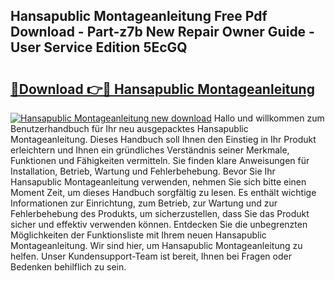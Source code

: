 ## Hansapublic Montageanleitung Free Pdf Download - Part-z7b New Repair Owner Guide - User Service Edition 5EcGQ

# <h2><a href="http://df6zuh.blite.top/?on=Hansapublic+Montageanleitung">🔗Download 👉🔴 Hansapublic Montageanleitung</a></h2>

[![Hansapublic Montageanleitung new download](https://i.imgur.com/lujVjoI.png)](http://df6zuh.blite.top/?on=Hansapublic+Montageanleitung)
Hallo und willkommen zum Benutzerhandbuch für Ihr neu ausgepacktes Hansapublic Montageanleitung. Dieses Handbuch soll Ihnen den Einstieg in Ihr Produkt erleichtern und Ihnen ein gründliches Verständnis seiner Merkmale, Funktionen und Fähigkeiten vermitteln. Sie finden klare Anweisungen für Installation, Betrieb, Wartung und Fehlerbehebung. Bevor Sie Ihr Hansapublic Montageanleitung verwenden, nehmen Sie sich bitte einen Moment Zeit, um dieses Handbuch sorgfältig zu lesen. Es enthält wichtige Informationen zur Einrichtung, zum Betrieb, zur Wartung und zur Fehlerbehebung des Produkts, um sicherzustellen, dass Sie das Produkt sicher und effektiv verwenden können. Entdecken Sie die unbegrenzten Möglichkeiten der Funktionsliste mit Ihrem neuen Hansapublic Montageanleitung. Wir sind hier, um Hansapublic Montageanleitung zu helfen. Unser Kundensupport-Team ist bereit, Ihnen bei Fragen oder Bedenken behilflich zu sein.
